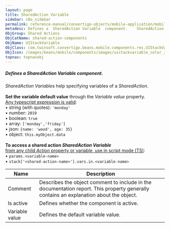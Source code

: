 ```yaml
---
layout: page
title: SharedAction Variable
sidebar: c8o_sidebar
permalink: reference-manual/convertigo-objects/mobile-application/mobile-components/shared-action-components/sharedaction-variable/
metadesc: Defines a  SharedAction Variable  component.    SharedAction Variable s help specifying variables of a  SharedAction .   Set the variable default valu
ObjGroup: Shared Actions
ObjCatName: shared-action-components
ObjName: UIStackVariable
ObjClass: com.twinsoft.convertigo.beans.mobile.components.res.UIStackVariable
ObjIcon: /images/beans/mobile/components/images/uistackvariable_color_32x32.png
topnav: topnavobj
---
```

##### Defines a <i>SharedAction Variable</i> component. <br/>

 <i>SharedAction Variable</i>s help specifying variables of a <i>SharedAction</i>.<br><br><b>Set the variable default value</b> through the <i>Variable value</i> property.<br><u>Any typescript expression is valid</u>:<br> • string (with quotes): <code>'monday'</code><br> • number: <code>2019</code><br> • boolean: <code>true</code><br> • array: <code>['monday','friday']</code><br> • json: <code>{name: 'wood', age: 35}</code><br> • object: <code>this.myObject.data</code><br><br><b>To access a shared action <i>SharedAction Variable</i></b><br><u>from any child <i>Action</i> property or variable, use in script mode (TS)</u>:<br> • <code>params.&lt;variable-name&gt;</code><br> • <code>stack['&lt;shared-action-name&gt;'].vars.in.&lt;variable-name&gt;</code>

Name | Description 
--- | ---
Comment | Describes the object comment to include in the documentation report.  This property generally contains an explanation about the object. 
Is active | Defines whether the component is active. 
Variable value | Defines the default variable value. 

